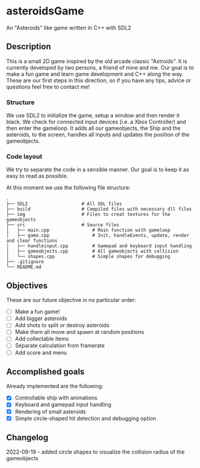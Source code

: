 # asteroidsGame
An "Asteroids" like game written in C++ with SDL2

## Description

This is a small 2D game inspired by the old arcade classic "Astroids". It is currently developed by two persons, a friend of mine and me. Our goal is to make a fun game and learn game development and C++ along the way. These are our first steps in this direction, so if you have any tips, advice or questions feel free to contact me!

### Structure

We use SDL2 to initialize the game, setup a window and then render it black. We check for connected input devices (i.e. a Xbox Controller) and then enter the gameloop. It adds all our gameobjects, the Ship and the asteroids, to the screen, handles all inputs and updates the position of the gameobjects.

### Code layout 

We try to separate the code in a sensible manner. Our goal is to keep it as easy to read as possible.

At this moment we use the following file structure:

    .
    ├── SDL2                    # All SDL files
    ├── build                   # Compiled files with necessary dll files
    ├── img                     # Files to creat textures for the gameobjects
    ├── src                     # Source files
    │   ├── main.cpp                # Main function with gameloop
    │   ├── game.cpp                # Init, handleEvents, update, render and clear functions
    │   ├── handleinput.cpp         # Gamepad and keyboard input handling
    │   ├── gameobjects.cpp         # All gameobjects with collision
    │   └── shapes.cpp              # Simple shapes for debugging
    ├── .gitignore
    └── README.md


## Objectives

These are our future objective in no particular order:

- [ ] Make a fun game!
- [ ] Add bigger asteroids
- [ ] Add shots to split or destroy asteroids
- [ ] Make them all move and spawn at random positions
- [ ] Add collectable items
- [ ] Separate calculation from framerate
- [ ] Add score and menu 

## Accomplished goals

Already implemented are the following:

- [x] Controllable ship with animations
- [x] Keyboard and gamepad input handling
- [x] Rendering of small asteroids
- [x] Simple circle-shaped hit detection and debugging option

## Changelog

2022-09-19 - added circle shapes to visualize the collision radius of the gameobjects



